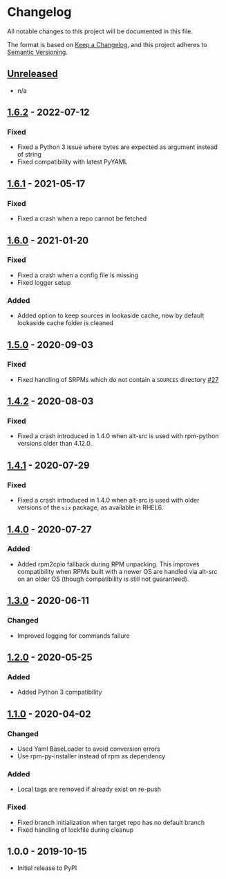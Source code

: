 # Changelog

All notable changes to this project will be documented in this file.

The format is based on [Keep a Changelog](https://keepachangelog.com/en/1.0.0/),
and this project adheres to [Semantic Versioning](https://semver.org/spec/v2.0.0.html).

## [Unreleased]

- n/a

## [1.6.2] - 2022-07-12
### Fixed
- Fixed a Python 3 issue where bytes are expected as argument instead of string
- Fixed compatibility with latest PyYAML

## [1.6.1] - 2021-05-17
### Fixed
- Fixed a crash when a repo cannot be fetched

## [1.6.0] - 2021-01-20

### Fixed
- Fixed a crash when a config file is missing
- Fixed logger setup

### Added
- Added option to keep sources in lookaside cache,
  now by default lookaside cache folder is cleaned

## [1.5.0] - 2020-09-03

### Fixed
- Fixed handling of SRPMs which do not contain a `SOURCES` directory
  [#27](https://github.com/release-engineering/alt-src/issues/27)

## [1.4.2] - 2020-08-03

### Fixed
- Fixed a crash introduced in 1.4.0 when alt-src is used with rpm-python versions
  older than 4.12.0.

## [1.4.1] - 2020-07-29

### Fixed
- Fixed a crash introduced in 1.4.0 when alt-src is used with older versions of
  the `six` package, as available in RHEL6.

## [1.4.0] - 2020-07-27

### Added
- Added rpm2cpio fallback during RPM unpacking. This improves compatibility when RPMs
  built with a newer OS are handled via alt-src on an older OS (though compatibility
  is still not guaranteed).

## [1.3.0] - 2020-06-11

### Changed
- Improved logging for commands failure

## [1.2.0] - 2020-05-25

### Added
- Added Python 3 compatibility

## [1.1.0] - 2020-04-02

### Changed
- Used Yaml BaseLoader to avoid conversion errors
- Use rpm-py-installer instead of rpm as dependency

### Added
- Local tags are removed if already exist on re-push

### Fixed
- Fixed branch initialization when target repo has no default branch
- Fixed handling of lockfile during cleanup

## 1.0.0 - 2019-10-15

- Initial release to PyPI

[Unreleased]: https://github.com/release-engineering/alt-src/compare/v1.6.2...HEAD
[1.6.2]: https://github.com/release-engineering/alt-src/compare/v1.6.1...v1.6.2
[1.6.1]: https://github.com/release-engineering/alt-src/compare/v1.6.0...v1.6.1
[1.6.0]: https://github.com/release-engineering/alt-src/compare/v1.5.0...v1.6.0
[1.5.0]: https://github.com/release-engineering/alt-src/compare/v1.4.2...v1.5.0
[1.4.2]: https://github.com/release-engineering/alt-src/compare/v1.4.1...v1.4.2
[1.4.1]: https://github.com/release-engineering/alt-src/compare/v1.4.0...v1.4.1
[1.4.0]: https://github.com/release-engineering/alt-src/compare/v1.3.0...v1.4.0
[1.3.0]: https://github.com/release-engineering/alt-src/compare/v1.2.0...v1.3.0
[1.2.0]: https://github.com/release-engineering/alt-src/compare/v1.1.0...v1.2.0
[1.1.0]: https://github.com/release-engineering/alt-src/compare/v1.0.0...v1.1.0
